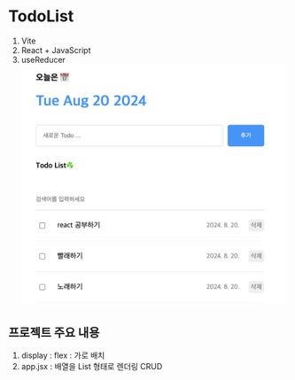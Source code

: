 # TodoList

1. Vite
2. React + JavaScript
3. useReducer
   <img src="./todo.png">

## 프로젝트 주요 내용

1. display : flex : 가로 배치
2. app.jsx : 배열을 List 형태로 렌더링 CRUD
